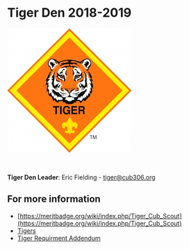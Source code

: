 # Tiger Den 2018-2019 #

![alt text](../../images/dens/tiger.png "cub scout tiger rank")

<br clear="both">

**Tiger Den Leader**: Eric Fielding - [tiger@cub306.org](mailto:tiger@cub306.org)

## For more information ##

* [https://meritbadge.org/wiki/index.php/Tiger_Cub_Scout](https://meritbadge.org/wiki/index.php/Tiger_Cub_Scout)
* [Tigers](https://cubscouts.org/library/welcome-to-tiger-cub-scouting/)
* [Tiger Requirment Addendum](https://filestore.scouting.org/filestore/cubscouts/pdf/Tiger_Addendum.pdf)